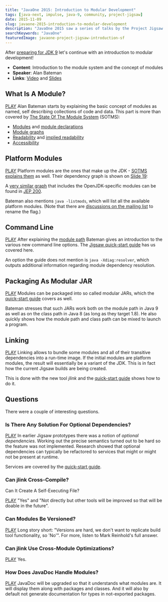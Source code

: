 ```yaml
---
title: "JavaOne 2015: Introduction to Modular Development"
tags: [java-next, impulse, java-9, community, project-jigsaw]
date: 2015-11-09
slug: javaone-2015-introduction-to-modular-development
description: "JavaOne 2015 saw a series of talks by the Project Jigsaw team about modularity in Java 9. This one introduces the basic concepts."
searchKeywords: "JavaOne"
featuredImage: javaone-project-jigsaw-introduction-sf
---
```


<Snippet markdown="java-one-2015-intro"></Snippet>

After [preparing for JDK 9](javaone-2015-prepare-for-jdk-9) let's continue with an introduction to modular development!

- **Content**: Introduction to the module system and the concept of modules
- **Speaker**: Alan Bateman
- **Links**: [Video](https://www.youtube.com/watch?v=8RhwmJlZQgs&t=4h25m19s) and [Slides](http://openjdk.java.net/projects/jigsaw/j1/intro-modular-dev-j1-2015.pdf)

<contentvideo slug="javaone-2015-jigsaw"></contentvideo>

## What Is A Module?

[PLAY](https://www.youtube.com/watch?v=8RhwmJlZQgs#t=4h26m38s)
Alan Bateman starts by explaining the basic concept of modules as named, self describing collections of code and data.
This part is more than covered by [The State Of The Module System](http://openjdk.java.net/projects/jigsaw/spec/sotms/) (SOTMS):

-   [Modules](http://openjdk.java.net/projects/jigsaw/spec/sotms/#modules) and [module declarations](http://openjdk.java.net/projects/jigsaw/spec/sotms/#module-declarations)
-   [Module graphs](http://openjdk.java.net/projects/jigsaw/spec/sotms/#module-graphs)
-   [Readability](http://openjdk.java.net/projects/jigsaw/spec/sotms/#readability) and [implied readability](http://openjdk.java.net/projects/jigsaw/spec/sotms/#implied-readability)
-   [Accessibility](http://openjdk.java.net/projects/jigsaw/spec/sotms/#accessibility)

## Platform Modules

[PLAY](https://www.youtube.com/watch?v=8RhwmJlZQgs#t=4h39m58s)
Platform modules are the ones that make up the JDK - [SOTMS explains them](http://openjdk.java.net/projects/jigsaw/spec/sotms/#platform-modules) as well.
Their dependency graph is shown on [Slide 19](http://openjdk.java.net/projects/jigsaw/j1/intro-modular-dev-j1-2015.pdf#page=19):

<contentimage slug="javaone-project-jigsaw-platform-modules" options="narrow"></contentimage>

A [very similar graph](https://bugs.openjdk.java.net/secure/attachment/21573/jdk-tr.png) that includes the OpenJDK-specific modules can be found in [JEP 200](http://openjdk.java.net/jeps/200).

Bateman also mentions `java -listmods`, which will list all the available platform modules.
(Note that there are [discussions on the mailing list](http://mail.openjdk.java.net/pipermail/jigsaw-dev/2015-October/005042.html) to rename the flag.)

## Command Line

[PLAY](https://www.youtube.com/watch?v=8RhwmJlZQgs#t=4h42m39s)
After explaining the [module path](http://openjdk.java.net/projects/jigsaw/spec/sotms/#module-path) Bateman gives an introduction to the various new command line options.
The [Jigsaw quick-start guide](http://openjdk.java.net/projects/jigsaw/quick-start) has us covered here.

An option the guide does not mention is `java -Xdiag:resolver`, which outputs additional information regarding module dependency resolution.

## Packaging As Modular JAR

[PLAY](https://www.youtube.com/watch?v=8RhwmJlZQgs#t=4h49m54s)
Modules can be packaged into so called modular JARs, which the [quick-start guide](http://openjdk.java.net/projects/jigsaw/quick-start#packaging) covers as well.

Bateman stresses that such JARs work both on the module path in Java 9 as well as on the class path in Java 8 (as long as they target 1.8).
He also quickly shows how the module path and class path can be mixed to launch a program.

## Linking

[PLAY](https://www.youtube.com/watch?v=8RhwmJlZQgs#t=4h56m13s)
Linking allows to bundle some modules and all of their transitive dependencies into a run-time image.
If the initial modules are platform modules, the result will essentially be a variant of the JDK.
This is in fact how the current Jigsaw builds are being created.

This is done with the new tool *jlink* and the [quick-start guide](http://openjdk.java.net/projects/jigsaw/quick-start#linker) shows how to do it.

## Questions

There were a couple of interesting questions.

### Is There Any Solution For Optional Dependencies?

[PLAY](https://www.youtube.com/watch?v=8RhwmJlZQgs#t=5h04m43s)
In earlier Jigsaw prototypes there was a notion of *optional dependencies*.
Working out the precise semantics turned out to be hard so the feature was not implemented.
Research showed that optional dependencies can typically be refactored to services that might or might not be present at runtime.

Services are covered by the [quick-start guide](http://openjdk.java.net/projects/jigsaw/quick-start#services).

### Can jlink Cross-Compile?
Can It Create A Self-Executing File?

[PLAY](https://www.youtube.com/watch?v=8RhwmJlZQgs#t=5h05m39s)
"Yes" and "Not directly but other tools will be improved so that will be doable in the future".

### Can Modules Be Versioned?

[PLAY](https://www.youtube.com/watch?v=8RhwmJlZQgs#t=5h07m42s)
Long story short: "Versions are hard, we don't want to replicate build tool functionality, so 'No'".
For more, listen to Mark Reinhold's full answer.

### Can jlink Use Cross-Module Optimizations?

[PLAY](https://www.youtube.com/watch?v=8RhwmJlZQgs#t=5h10m22s)
Yes.

### How Does JavaDoc Handle Modules?

[PLAY](https://www.youtube.com/watch?v=8RhwmJlZQgs#t=5h14m37s)
JavaDoc will be upgraded so that it understands what modules are.
It will display them along with packages and classes.
And it will also by default not generate documentation for types in not-exported packages.
